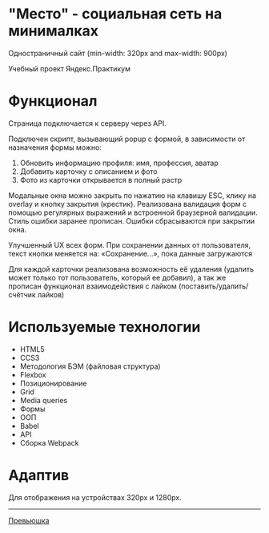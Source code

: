# "Место" - социальная сеть на минималках
Одностраничный сайт (min-width: 320px and max-width: 900px)

Учебный проект Яндекс.Практикум
# Функционал
Страница подключается к серверу через API.

Подключен скрипт, вызывающий popup с формой, в зависимости от назначения формы можно:
1. Обновить информацию профиля: имя, профессия, аватар
2. Добавить карточку с описанием и фото
3. Фото из карточки открывается в полный растр

Модальные окна можно закрыть по нажатию на клавишу ESC, клику на overlay и кнопку закрытия (крестик).
Реализована валидация форм с помощью регулярных выражений и встроенной браузерной валидации. Стиль ошибки заранее прописан. Ошибки сбрасываются при закрытии окна.

Улучшенный UX всех форм. При сохранении данных от пользователя, текст кнопки меняется на: «Сохранение...», пока данные загружаются

Для каждой карточки реализована возможность её удаления (удалить может только тот пользователь, который ее добавил), а так же прописан функционал взаимодействия с лайком (поставить/удалить/счётчик лайков)

# Используемые технологии
- HTML5
- CCS3
- Методология БЭМ (файловая структура)
- Flexbox
- Позиционирование
- Grid
- Media queries
- Формы
- ООП
- Babel
- API
- Сборка Webpack

# Адаптив
Для отображения на устройствах 320px и 1280px.

---
[Превьюшка](https://smgvasya.github.io/mesto-project/)
